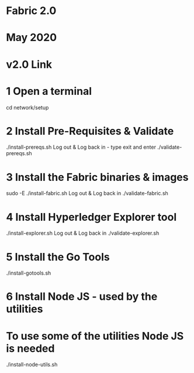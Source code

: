 # Fabric 2.0
# May 2020
# v2.0 Link


# 1 Open a terminal
cd network/setup

# 2 Install Pre-Requisites & Validate
./install-prereqs.sh
Log out & Log back in - type exit and enter
./validate-prereqs.sh

# 3 Install the Fabric binaries & images
sudo -E ./install-fabric.sh
Log out & Log back in
./validate-fabric.sh

# 4 Install Hyperledger Explorer tool
./install-explorer.sh
Log out & Log back in
./validate-explorer.sh

# 5 Install the Go Tools
./install-gotools.sh

# 6 Install Node JS - used by the utilities 
# To use some of the utilities Node JS is needed
./install-node-utils.sh




